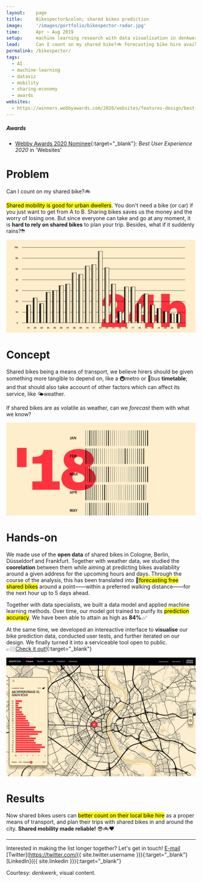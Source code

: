 ```yaml
---
layout:    page
title:     Bikespector&colon; shared bikes prediction
image:     '/images/portfolio/bikespector-radar.jpg'
time:      Apr ~ Aug 2019
setup:     machine learning research with data visualisation in denkwerk.
lead:      Can I count on my shared bike?🚲 Forecasting bike hire availability for reliable shared mobility.
permalink: /bikespector/
tags:
  - AI
  - machine-learning
  - dataviz
  - mobility
  - sharing-economy
  - awards
websites:
  - https://winners.webbyawards.com/2020/websites/features-design/best-user-experience/129177/bikespector
---
```


<div class="extras" markdown="1">

##### Awards

- [Webby Awards 2020 Nominee](https://winners.webbyawards.com/2020/websites/features-design/best-user-experience/129177/bikespector){:target="_blank"}: *Best User Experience 2020* in 'Websites'

</div>

# Problem
Can I count on my shared bike?🚲

<mark>Shared mobility is good for urban dwellers</mark>. You don't need a bike (or car) if you just want to get from A to B. Sharing bikes saves us the money and the worry of losing one. But since everyone can take and go at any moment, it is **hard to rely on shared bikes** to plan your trip. Besides, what if it suddenly rains?⛈

<!--- Add back video when live
<figure>
  <video autoplay loop muted>
    <source src="/videos/portfolio/ardi-logo.mp4" type="video/mp4">
  </video>
  <figcaption class="extras"></figcaption>
</figure>
--->

![Can we have a service timetable for shared bikes?](/images/portfolio/bikespector-shared-bikes-timetable.png)

# Concept
Shared bikes being a means of transport, we believe hirers should be given something more tangible to depend on, like a 🚇metro or 🚌bus **timetable**; and that should also take account of other factors which can affect its service, like 🌤weather.

If shared bikes are as volatile as weather, can we *forecast* them with what we know?

![If shared bikes are as volatile as weather, can we forecast them with what we know?](/images/portfolio/bikespector-machine-learning.png)

# Hands-on
We made use of the **open data** of shared bikes in Cologne, Berlin, Düsseldorf and Frankfurt. Together with weather data, we studied the **coorelation** between them while aiming at predicting bikes availability around a given address for the upcoming hours and days. Through the course of the analysis, this has been translated into 🤩<mark>forecasting free shared bikes</mark> around a point——within a preferred walking distance——for the next hour up to 5 days ahead.

Together with data specialists, we built a data model and applied machine learning methods. Over time, our model got trained to purify its <mark>prediction accuracy</mark>. We have been able to attain as high as **84%**.✅

At the same time, we developed an intereactive interface to **visualise** our bike prediction data, conducted user tests, and further iterated on our design. We finally turned it into a serviceable tool open to public.  
👉🏼[Check it out!](https://www.bikespector.de){:target="_blank"}

![Bikespector interface, forecasting shared bikes availability from the next hour up to 5 days ahead!](/images/portfolio/bikespector-UI.png)

# Results
Now shared bikes users can <mark>better count on their local bike hire</mark> as a proper means of transport, and plan their trips with shared bikes in and around the city. **Shared mobility made reliable!** 😎🚲❤️

-------

Interested in making the list longer together? Let's get in touch! [E-mail](mailto:kei.khcheung@gmail.com) [Twitter](https://twitter.com/{{ site.twitter.username }}){:target="_blank"} [LinkedIn]({{ site.linkedin }}){:target="_blank"}

<div class="extras" markdown="1">
Courtesy: <i>denkwerk</i>, visual content.
</div>
